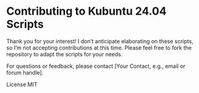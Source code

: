 # Contributing to Kubuntu 24.04 Scripts

Thank you for your interest! I don’t anticipate elaborating on these scripts, so I’m not accepting contributions at this time. Please feel free to fork the repository to adapt the scripts for your needs.

For questions or feedback, please contact [Your Contact, e.g., email or forum handle].

License MIT

